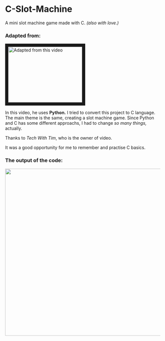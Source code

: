# C-Slot-Machine

A mini slot machine game made with C. _(also with love.)_

### Adapted from:
<a href="http://www.youtube.com/watch?feature=player_embedded&v=th4OBktqK1I" target="_blank"><img src="http://img.youtube.com/vi/th4OBktqK1I/0.jpg" alt="Adapted from this video" width="240" height="180" border="10" /></a>

In this video, he uses **Python.** I tried to convert this project to C language. The main theme is the same, creating a slot machine game. Since Python and C has some different approachs, I had to change _so many things,_ actually.

Thanks to _Tech With Tim_, who is the owner of video.

It was a good opportunity for me to remember and practise C basics.

### The output of the code:
<img src="https://media.giphy.com/media/Wb0lJIvVe11OuGTGDY/giphy.gif" width="540" />
